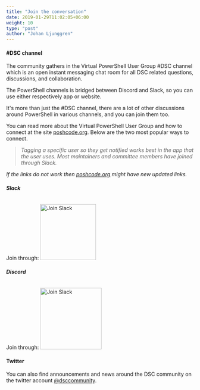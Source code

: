 ```yaml
---
title: "Join the conversation"
date: 2019-01-29T11:02:05+06:00
weight: 10
type: "post"
author: "Johan Ljunggren"
---
```


#### #DSC channel

The community gathers in the Virtual PowerShell User Group #DSC channel
which is an open instant messaging chat room for all DSC related questions,
discussions, and collaboration.

The PowerShell channels is bridged between Discord and Slack, so you
can use either respectively app or website.

It's more than just the #DSC channel, there are a lot of other discussions
around PowerShell in various channels, and you can join them too.

You can read more about the Virtual PowerShell User Group and how to
connect at the site [poshcode.org](http://poshcode.org/). Below are the
two most popular ways to connect.

>*Tagging a specific user so they get notified works best in the app
>that the user uses. Most maintainers and committee members have joined
>through Slack.*

_If the links do not work then [poshcode.org](http://poshcode.org/)_
_might have new updated links._

##### Slack

Join through: <a href="https://join.slack.com/t/powershell/shared_invite/enQtNjk2ODE4MTkxNTY4LWJlOTU3NzBiYWFiMjM3Mzg3M2E5OGJiNGE4YjVhODVlNWNlY2I2ZWRkNGY2NjE4MThiYTg4OWI5NjA4MDM3ZjQ" target="_blank"><img src="https://img.shields.io/badge/Slack-PowerShell-blue.svg?style=flat&logo=Slack" alt="Join Slack" style="width:150px;padding-top: 12px;" /></a>

##### Discord

Join through: <a href="https://discordapp.com/invite/AtzXnJM" target="_blank"><img src="https://img.shields.io/badge/Discord-PowerShell-blue.svg?style=flat&logo=Discord" alt="Join Slack" style="width:165px;padding-top: 12px;" /></a>



#### Twitter

You can also find announcements and news around the DSC community on the twitter
account [@dsccommunity](https://twitter.com/dsccommunity).
